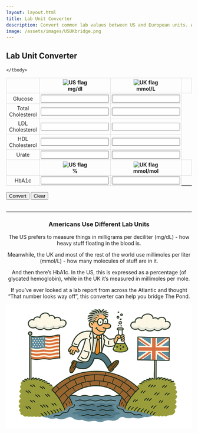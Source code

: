 ```yaml
---
layout: layout.html
title: Lab Unit Converter
description: Convert common lab values between US and European units. A quick-reference tool for interpreting international lab results.
image: /assets/images/USUKbridge.png
---
```


<h2>Lab Unit Converter</h2>

<form id="unit-converter">
  <table>
    <thead>
      <tr>
        <th></th>
            <th>
                <img src="https://flagcdn.com/us.svg" alt="US flag" width="24"><br>mg/dl
            </th>
            <th>
                <img src="https://flagcdn.com/gb.svg" alt="UK flag" width="24"><br>mmol/L
            </th>
        <th></th>
      </tr>
    </thead>
    <tbody>
      <tr>
        <td>Glucose</td>
        <td><input type="number" step="any" id="glucose-us"></td>
        <td><input type="number" step="any" id="glucose-uk"></td>
      </tr>
      <tr>
        <td>Total Cholesterol</td>
        <td><input type="number" step="any" id="chol-total-us"></td>
        <td><input type="number" step="any" id="chol-total-uk"></td>
      </tr>
      <tr>
        <td>LDL Cholesterol</td>
        <td><input type="number" step="any" id="ldl-us"></td>
        <td><input type="number" step="any" id="ldl-uk"></td>
      </tr>
      <tr>
        <td>HDL Cholesterol</td>
        <td><input type="number" step="any" id="hdl-us"></td>
        <td><input type="number" step="any" id="hdl-uk"></td>
      </tr>
      <tr>
        <td>Urate</td>
        <td><input type="number" step="any" id="urate-us"></td>
        <td><input type="number" step="any" id="urate-uk"></td>
      </tr>

  <!-- HbA1c heading -->
  <tr>
    <th></th>
    <th><img src="https://flagcdn.com/us.svg" alt="US flag" width="24"><br>%</th>
    <th><img src="https://flagcdn.com/gb.svg" alt="UK flag" width="24"><br>mmol/mol</th>
    <th></th>
  </tr>
  <!-- HbA1c row -->
  <tr>
    <td>HbA1c</td>
    <td><input type="number" step="any" id="hba1c-us"></td>
    <td><input type="number" step="any" id="hba1c-uk"></td>
  </tr>

    </tbody>

  </table>

  <br>
  <button type="submit">Convert</button>
  <button type="button" id="clear-btn">Clear</button>
</form>

<style>
  table {  margin: 0 auto; border-collapse: collapse; width: 100%; max-width: 600px;  table-layout: fixed; }
  th, td { padding: 0.2rem; border: 1px solid #ddd; width: 25%; text-align: center;}
</style>

<!-- lab converter info -->
<div id="converter-info" style="display: block; text-align: center; margin-top: 2rem;">

<hr>

### Americans Use Different Lab Units

The US prefers to measure things in milligrams per deciliter (mg/dL) - how heavy stuff floating in the blood is.

Meanwhile, the UK and most of the rest of the world use millimoles per liter (mmol/L) - how many molecules of stuff are in it.

And then there’s HbA1c. In the US, this is expressed as a percentage (of glycated hemoglobin), while in the UK it’s measured in millimoles per mole.

If you’ve ever looked at a lab report from across the Atlantic and thought “That number looks way off”, this converter can help you bridge The Pond.

<img src="/assets/images/USUKbridge.png" alt="cartoon">

</div>

<script>
document.getElementById('unit-converter').addEventListener('submit', function (e) {
  e.preventDefault();

  // Conversion factors
  const mgdl_to_mmolL_glucose = 0.0555;
  const mmolL_to_mgdl_glucose = 18.018;
  const hba1c_dcct_to_ifcc = x => (x - 2.15) * 10.929;
  const hba1c_ifcc_to_dcct = x => x / 10.929 + 2.15;
  const chol_conv = 0.0259;
  const chol_rev = 38.67;

  // Generic converter that handles individual row
function convertRow(usId, ukId, toUk, toUs, precisionUs = 0, precisionUk = 1) {
  const usEl = document.getElementById(usId);
  const ukEl = document.getElementById(ukId);
  const usVal = parseFloat(usEl.value);
  const ukVal = parseFloat(ukEl.value);

  if (!isNaN(usVal) && isNaN(ukVal)) {
    ukEl.value = toUk(usVal).toFixed(precisionUk);
    usEl.disabled = true;
    ukEl.disabled = true;
  } else if (!isNaN(ukVal) && isNaN(usVal)) {
    usEl.value = toUs(ukVal).toFixed(precisionUs);
    usEl.disabled = true;
    ukEl.disabled = true;
  }
}

  // Apply converter to each row
 // Glucose: US = 0 dp, UK = 1 dp
convertRow('glucose-us', 'glucose-uk',
  v => v * 0.0555,
  v => v * 18.018,
  0, 1);

// HbA1c: US = 1 dp, UK = 0 dp 
convertRow('hba1c-us', 'hba1c-uk',
  x => (x - 2.15) * 10.929,
  x => x / 10.929 + 2.15,
  1, 0);

// Total Cholesterol: US = 0 dp, UK = 1 dp
convertRow('chol-total-us', 'chol-total-uk',
  v => v * 0.0259,
  v => v * 38.67,
  0, 1);

// LDL: US = 0 dp, UK = 1 dp
convertRow('ldl-us', 'ldl-uk',
  v => v * 0.0259,
  v => v * 38.67,
  0, 1);

// HDL: US = 0 dp, UK = 1 dp
convertRow('hdl-us', 'hdl-uk',
  v => v * 0.0259,
  v => v * 38.67,
  0, 1);

// Urate: US = 0 dp, UK = 1 dp
convertRow('urate-us', 'urate-uk',
  v => v * 0.05948,
  v => v * 16.812,
  1, 2);
});


function setupMutualDisabling(id1, id2) {
  const el1 = document.getElementById(id1);
  const el2 = document.getElementById(id2);

  el1.addEventListener('input', () => {
    if (el1.value !== '') {
      el2.disabled = true;
    } else {
      el2.disabled = false;
    }
  });

  el2.addEventListener('input', () => {
    if (el2.value !== '') {
      el1.disabled = true;
    } else {
      el1.disabled = false;
    }
  });
}


// Set up mutual disabling for each pair
setupMutualDisabling('glucose-us', 'glucose-uk');
setupMutualDisabling('chol-total-us', 'chol-total-uk');
setupMutualDisabling('ldl-us', 'ldl-uk');
setupMutualDisabling('hdl-us', 'hdl-uk');
setupMutualDisabling('urate-us', 'urate-uk');
setupMutualDisabling('hba1c-us', 'hba1c-uk');


document.getElementById('clear-btn').addEventListener('click', function () {
  const inputs = document.querySelectorAll('#unit-converter input');
  inputs.forEach(input => {
    input.value = '';
    input.disabled = false;
  });
});

</script>
